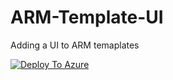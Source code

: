 # ARM-Template-UI
Adding a UI to ARM temaplates


[![Deploy To Azure](https://docs.microsoft.com/en-us/azure/templates/media/deploy-to-azure.svg)](https://portal.azure.com/#blade/Microsoft_Azure_CreateUIDef/CustomDeploymentBlade/uri/https%3A%2F%2Fraw.githubusercontent.com/CSALabsAutomation/ARMUI/main/azuredeploy.json/uiFormDefinitionUri/https%3A%2F%2Fraw.githubusercontent.com/CSALabsAutomation/ARMUI/main/azuredeployUI.json)

